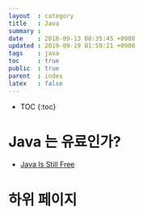 ```yaml
---
layout  : category
title   : Java 
summary : 
date    : 2018-09-13 08:35:45 +0900
updated : 2019-09-19 01:59:21 +0900
tags    : java
toc     : true
public  : true
parent  : index
latex   : false
---
```

* TOC
{:toc}

# Java 는 유료인가?

* [Java Is Still Free](https://medium.com/@javachampions/java-is-still-free-c02aef8c9e04)
 
# 하위 페이지 
